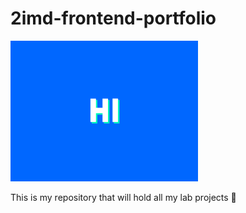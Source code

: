 # 2imd-frontend-portfolio

![hi there](images/hi_there.gif)

This is my repository that will hold all my lab projects 🤯